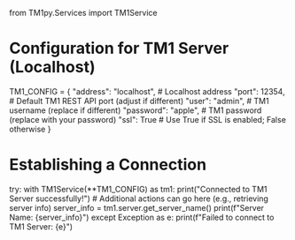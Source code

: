 from TM1py.Services import TM1Service

# Configuration for TM1 Server (Localhost)
TM1_CONFIG = {
    "address": "localhost",   # Localhost address
    "port": 12354,            # Default TM1 REST API port (adjust if different)
    "user": "admin",          # TM1 username (replace if different)
    "password": "apple",      # TM1 password (replace with your password)
    "ssl": True               # Use True if SSL is enabled; False otherwise
}

# Establishing a Connection
try:
    with TM1Service(**TM1_CONFIG) as tm1:
        print("Connected to TM1 Server successfully!")
        # Additional actions can go here (e.g., retrieving server info)
        server_info = tm1.server.get_server_name()
        print(f"Server Name: {server_info}")
except Exception as e:
    print(f"Failed to connect to TM1 Server: {e}")
